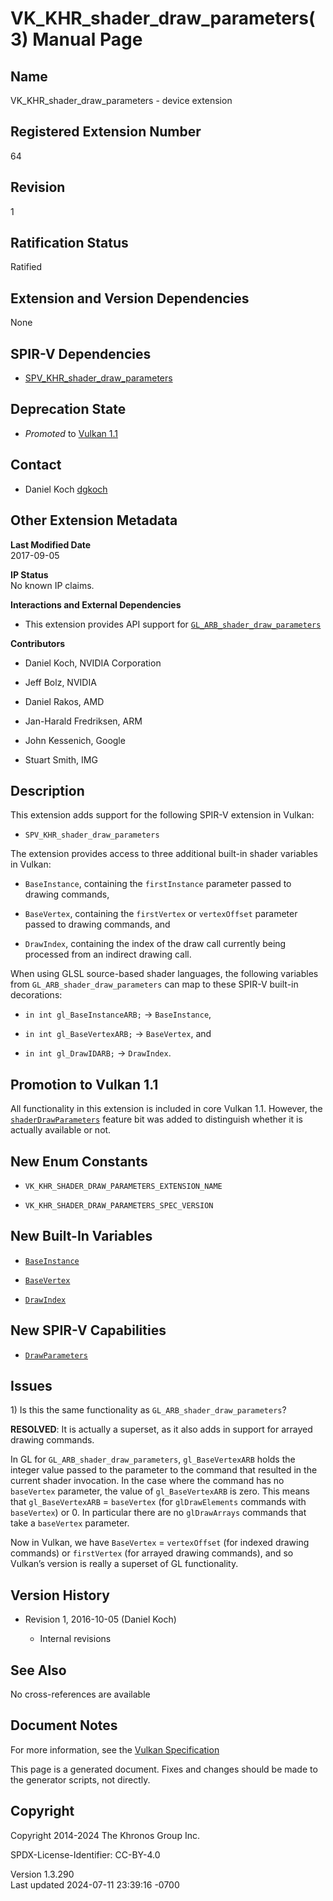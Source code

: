 # VK_KHR_shader_draw_parameters(3) Manual Page

## Name

VK_KHR_shader_draw_parameters - device extension



## <a href="#_registered_extension_number" class="anchor"></a>Registered Extension Number

64

## <a href="#_revision" class="anchor"></a>Revision

1

## <a href="#_ratification_status" class="anchor"></a>Ratification Status

Ratified

## <a href="#_extension_and_version_dependencies" class="anchor"></a>Extension and Version Dependencies

None

## <a href="#_spir_v_dependencies" class="anchor"></a>SPIR-V Dependencies

- [SPV_KHR_shader_draw_parameters](https://htmlpreview.github.io/?https://github.com/KhronosGroup/SPIRV-Registry/blob/main/extensions/KHR/SPV_KHR_shader_draw_parameters.html)

## <a href="#_deprecation_state" class="anchor"></a>Deprecation State

- *Promoted* to <a
  href="https://registry.khronos.org/vulkan/specs/1.3-extensions/html/vkspec.html#versions-1.1-promotions"
  target="_blank" rel="noopener">Vulkan 1.1</a>

## <a href="#_contact" class="anchor"></a>Contact

- Daniel Koch <a
  href="https://github.com/KhronosGroup/Vulkan-Docs/issues/new?body=%5BVK_KHR_shader_draw_parameters%5D%20@dgkoch%0A*Here%20describe%20the%20issue%20or%20question%20you%20have%20about%20the%20VK_KHR_shader_draw_parameters%20extension*"
  target="_blank" rel="nofollow noopener"><em></em>dgkoch</a>

## <a href="#_other_extension_metadata" class="anchor"></a>Other Extension Metadata

**Last Modified Date**  
2017-09-05

**IP Status**  
No known IP claims.

**Interactions and External Dependencies**  
- This extension provides API support for
  [`GL_ARB_shader_draw_parameters`](https://registry.khronos.org/OpenGL/extensions/ARB/ARB_shader_draw_parameters.txt)

**Contributors**  
- Daniel Koch, NVIDIA Corporation

- Jeff Bolz, NVIDIA

- Daniel Rakos, AMD

- Jan-Harald Fredriksen, ARM

- John Kessenich, Google

- Stuart Smith, IMG

## <a href="#_description" class="anchor"></a>Description

This extension adds support for the following SPIR-V extension in
Vulkan:

- `SPV_KHR_shader_draw_parameters`

The extension provides access to three additional built-in shader
variables in Vulkan:

- `BaseInstance`, containing the `firstInstance` parameter passed to
  drawing commands,

- `BaseVertex`, containing the `firstVertex` or `vertexOffset` parameter
  passed to drawing commands, and

- `DrawIndex`, containing the index of the draw call currently being
  processed from an indirect drawing call.

When using GLSL source-based shader languages, the following variables
from `GL_ARB_shader_draw_parameters` can map to these SPIR-V built-in
decorations:

- `in int gl_BaseInstanceARB;` → `BaseInstance`,

- `in int gl_BaseVertexARB;` → `BaseVertex`, and

- `in int gl_DrawIDARB;` → `DrawIndex`.

## <a href="#_promotion_to_vulkan_1_1" class="anchor"></a>Promotion to Vulkan 1.1

All functionality in this extension is included in core Vulkan 1.1.
However, the <a
href="https://registry.khronos.org/vulkan/specs/1.3-extensions/html/vkspec.html#features-shaderDrawParameters"
target="_blank" rel="noopener"><code>shaderDrawParameters</code></a>
feature bit was added to distinguish whether it is actually available or
not.

## <a href="#_new_enum_constants" class="anchor"></a>New Enum Constants

- `VK_KHR_SHADER_DRAW_PARAMETERS_EXTENSION_NAME`

- `VK_KHR_SHADER_DRAW_PARAMETERS_SPEC_VERSION`

## <a href="#_new_built_in_variables" class="anchor"></a>New Built-In Variables

- <a
  href="https://registry.khronos.org/vulkan/specs/1.3-extensions/html/vkspec.html#interfaces-builtin-variables-baseinstance"
  target="_blank" rel="noopener"><code>BaseInstance</code></a>

- <a
  href="https://registry.khronos.org/vulkan/specs/1.3-extensions/html/vkspec.html#interfaces-builtin-variables-basevertex"
  target="_blank" rel="noopener"><code>BaseVertex</code></a>

- <a
  href="https://registry.khronos.org/vulkan/specs/1.3-extensions/html/vkspec.html#interfaces-builtin-variables-drawindex"
  target="_blank" rel="noopener"><code>DrawIndex</code></a>

## <a href="#_new_spir_v_capabilities" class="anchor"></a>New SPIR-V Capabilities

- <a
  href="https://registry.khronos.org/vulkan/specs/1.3-extensions/html/vkspec.html#spirvenv-capabilities-table-DrawParameters"
  target="_blank" rel="noopener"><code>DrawParameters</code></a>

## <a href="#_issues" class="anchor"></a>Issues

1\) Is this the same functionality as `GL_ARB_shader_draw_parameters`?

**RESOLVED**: It is actually a superset, as it also adds in support for
arrayed drawing commands.

In GL for `GL_ARB_shader_draw_parameters`, `gl_BaseVertexARB` holds the
integer value passed to the parameter to the command that resulted in
the current shader invocation. In the case where the command has no
`baseVertex` parameter, the value of `gl_BaseVertexARB` is zero. This
means that `gl_BaseVertexARB` = `baseVertex` (for `glDrawElements`
commands with `baseVertex`) or 0. In particular there are no
`glDrawArrays` commands that take a `baseVertex` parameter.

Now in Vulkan, we have `BaseVertex` = `vertexOffset` (for indexed
drawing commands) or `firstVertex` (for arrayed drawing commands), and
so Vulkan’s version is really a superset of GL functionality.

## <a href="#_version_history" class="anchor"></a>Version History

- Revision 1, 2016-10-05 (Daniel Koch)

  - Internal revisions

## <a href="#_see_also" class="anchor"></a>See Also

No cross-references are available

## <a href="#_document_notes" class="anchor"></a>Document Notes

For more information, see the <a
href="https://registry.khronos.org/vulkan/specs/1.3-extensions/html/vkspec.html#VK_KHR_shader_draw_parameters"
target="_blank" rel="noopener">Vulkan Specification</a>

This page is a generated document. Fixes and changes should be made to
the generator scripts, not directly.

## <a href="#_copyright" class="anchor"></a>Copyright

Copyright 2014-2024 The Khronos Group Inc.

SPDX-License-Identifier: CC-BY-4.0

Version 1.3.290  
Last updated 2024-07-11 23:39:16 -0700
